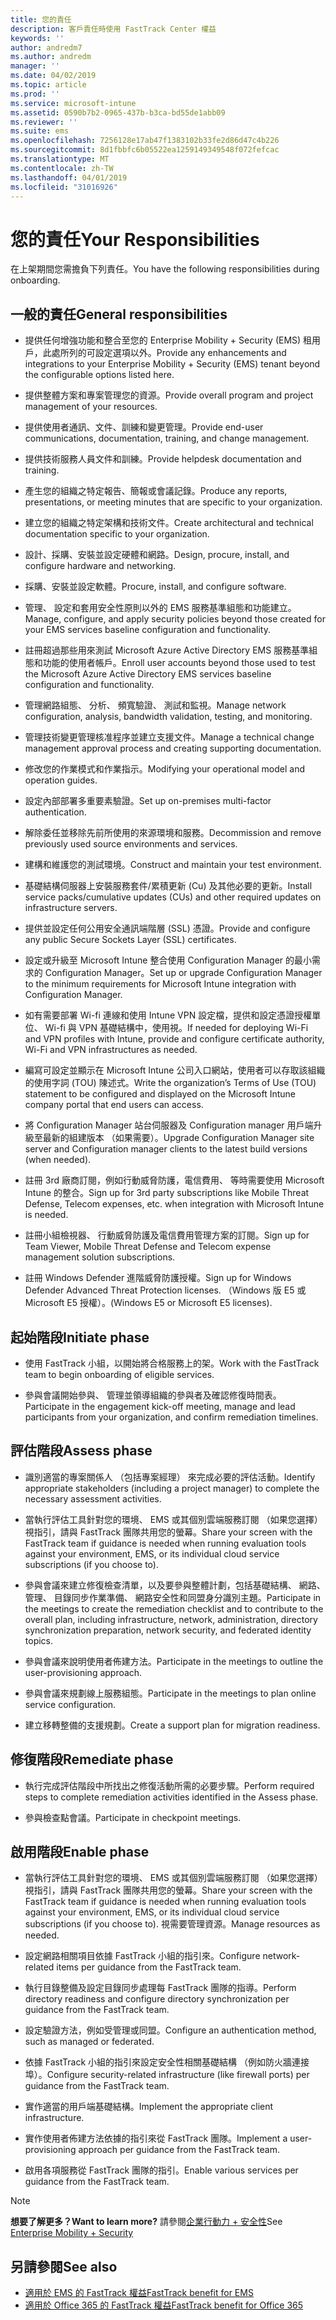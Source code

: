 ```yaml
---
title: 您的責任
description: 客戶責任時使用 FastTrack Center 權益
keywords: ''
author: andredm7
ms.author: andredm
manager: ''
ms.date: 04/02/2019
ms.topic: article
ms.prod: ''
ms.service: microsoft-intune
ms.assetid: 0590b7b2-0965-437b-b3ca-bd55de1abb09
ms.reviewer: ''
ms.suite: ems
ms.openlocfilehash: 7256128e17ab47f1383102b33fe2d86d47c4b226
ms.sourcegitcommit: 8d1fbbfc6b05522ea1259149349548f072fefcac
ms.translationtype: MT
ms.contentlocale: zh-TW
ms.lasthandoff: 04/01/2019
ms.locfileid: "31016926"
---
```

# <a name="your-responsibilities"></a><span data-ttu-id="973a8-103">您的責任</span><span class="sxs-lookup"><span data-stu-id="973a8-103">Your Responsibilities</span></span>

<span data-ttu-id="973a8-104">在上架期間您需擔負下列責任。</span><span class="sxs-lookup"><span data-stu-id="973a8-104">You have the following responsibilities during onboarding.</span></span>

## <a name="general-responsibilities"></a><span data-ttu-id="973a8-105">一般的責任</span><span class="sxs-lookup"><span data-stu-id="973a8-105">General responsibilities</span></span>

-   <span data-ttu-id="973a8-106">提供任何增強功能和整合至您的 Enterprise Mobility + Security (EMS) 租用戶，此處所列的可設定選項以外。</span><span class="sxs-lookup"><span data-stu-id="973a8-106">Provide any enhancements and integrations to your Enterprise Mobility + Security (EMS) tenant beyond the configurable options listed here.</span></span>

-   <span data-ttu-id="973a8-107">提供整體方案和專案管理您的資源。</span><span class="sxs-lookup"><span data-stu-id="973a8-107">Provide overall program and project management of your resources.</span></span>

-   <span data-ttu-id="973a8-108">提供使用者通訊、文件、訓練和變更管理。</span><span class="sxs-lookup"><span data-stu-id="973a8-108">Provide end-user communications, documentation, training, and change management.</span></span>

-   <span data-ttu-id="973a8-109">提供技術服務人員文件和訓練。</span><span class="sxs-lookup"><span data-stu-id="973a8-109">Provide helpdesk documentation and training.</span></span>

-   <span data-ttu-id="973a8-110">產生您的組織之特定報告、簡報或會議記錄。</span><span class="sxs-lookup"><span data-stu-id="973a8-110">Produce any reports, presentations, or meeting minutes that are specific to your organization.</span></span>

-   <span data-ttu-id="973a8-111">建立您的組織之特定架構和技術文件。</span><span class="sxs-lookup"><span data-stu-id="973a8-111">Create architectural and technical documentation specific to your organization.</span></span>

-   <span data-ttu-id="973a8-112">設計、採購、安裝並設定硬體和網路。</span><span class="sxs-lookup"><span data-stu-id="973a8-112">Design, procure, install, and configure hardware and networking.</span></span>

-   <span data-ttu-id="973a8-113">採購、安裝並設定軟體。</span><span class="sxs-lookup"><span data-stu-id="973a8-113">Procure, install, and configure software.</span></span>

-   <span data-ttu-id="973a8-114">管理、 設定和套用安全性原則以外的 EMS 服務基準組態和功能建立。</span><span class="sxs-lookup"><span data-stu-id="973a8-114">Manage, configure, and apply security policies beyond those created for your EMS services baseline configuration and functionality.</span></span>

-   <span data-ttu-id="973a8-115">註冊超過那些用來測試 Microsoft Azure Active Directory EMS 服務基準組態和功能的使用者帳戶。</span><span class="sxs-lookup"><span data-stu-id="973a8-115">Enroll user accounts beyond those used to test the Microsoft Azure Active Directory EMS services baseline configuration and functionality.</span></span>

-   <span data-ttu-id="973a8-116">管理網路組態、 分析、 頻寬驗證、 測試和監視。</span><span class="sxs-lookup"><span data-stu-id="973a8-116">Manage network configuration, analysis, bandwidth validation, testing, and monitoring.</span></span>

-   <span data-ttu-id="973a8-117">管理技術變更管理核准程序並建立支援文件。</span><span class="sxs-lookup"><span data-stu-id="973a8-117">Manage a technical change management approval process and creating supporting documentation.</span></span>

-   <span data-ttu-id="973a8-118">修改您的作業模式和作業指示。</span><span class="sxs-lookup"><span data-stu-id="973a8-118">Modifying your operational model and operation guides.</span></span>

-   <span data-ttu-id="973a8-119">設定內部部署多重要素驗證。</span><span class="sxs-lookup"><span data-stu-id="973a8-119">Set up on-premises multi-factor authentication.</span></span>

-   <span data-ttu-id="973a8-120">解除委任並移除先前所使用的來源環境和服務。</span><span class="sxs-lookup"><span data-stu-id="973a8-120">Decommission and remove previously used source environments and services.</span></span>

-   <span data-ttu-id="973a8-121">建構和維護您的測試環境。</span><span class="sxs-lookup"><span data-stu-id="973a8-121">Construct and maintain your test environment.</span></span>

-   <span data-ttu-id="973a8-122">基礎結構伺服器上安裝服務套件/累積更新 (Cu) 及其他必要的更新。</span><span class="sxs-lookup"><span data-stu-id="973a8-122">Install service packs/cumulative updates (CUs) and other required updates on infrastructure servers.</span></span>

-   <span data-ttu-id="973a8-123">提供並設定任何公用安全通訊端階層 (SSL) 憑證。</span><span class="sxs-lookup"><span data-stu-id="973a8-123">Provide and configure any public Secure Sockets Layer (SSL) certificates.</span></span>

-   <span data-ttu-id="973a8-124">設定或升級至 Microsoft Intune 整合使用 Configuration Manager 的最小需求的 Configuration Manager。</span><span class="sxs-lookup"><span data-stu-id="973a8-124">Set up or upgrade Configuration Manager to the minimum requirements for Microsoft Intune integration with Configuration Manager.</span></span>

-   <span data-ttu-id="973a8-125">如有需要部署 Wi-fi 連線和使用 Intune VPN 設定檔，提供和設定憑證授權單位、 Wi-fi 與 VPN 基礎結構中，使用視。</span><span class="sxs-lookup"><span data-stu-id="973a8-125">If needed for deploying Wi-Fi and VPN profiles with Intune, provide and configure certificate authority, Wi-Fi and VPN infrastructures as needed.</span></span>

-   <span data-ttu-id="973a8-126">編寫可設定並顯示在 Microsoft Intune 公司入口網站，使用者可以存取該組織的使用字詞 (TOU) 陳述式。</span><span class="sxs-lookup"><span data-stu-id="973a8-126">Write the organization’s Terms of Use (TOU) statement to be configured and displayed on the Microsoft Intune company portal that end users can access.</span></span>

-   <span data-ttu-id="973a8-127">將 Configuration Manager 站台伺服器及 Configuration manager 用戶端升級至最新的組建版本 （如果需要）。</span><span class="sxs-lookup"><span data-stu-id="973a8-127">Upgrade Configuration Manager site server and Configuration manager clients to the latest build versions (when needed).</span></span>

-   <span data-ttu-id="973a8-128">註冊 3rd 廠商訂閱，例如行動威脅防護，電信費用、 等時需要使用 Microsoft Intune 的整合。</span><span class="sxs-lookup"><span data-stu-id="973a8-128">Sign up for 3rd party subscriptions like Mobile Threat Defense, Telecom expenses, etc. when integration with Microsoft Intune is needed.</span></span>

-   <span data-ttu-id="973a8-129">註冊小組檢視器、 行動威脅防護及電信費用管理方案的訂閱。</span><span class="sxs-lookup"><span data-stu-id="973a8-129">Sign up for Team Viewer, Mobile Threat Defense and Telecom expense management solution subscriptions.</span></span>

-   <span data-ttu-id="973a8-130">註冊 Windows Defender 進階威脅防護授權。</span><span class="sxs-lookup"><span data-stu-id="973a8-130">Sign up for Windows Defender Advanced Threat Protection licenses.</span></span> <span data-ttu-id="973a8-131">（Windows 版 E5 或 Microsoft E5 授權）。</span><span class="sxs-lookup"><span data-stu-id="973a8-131">(Windows E5 or Microsoft E5 licenses).</span></span>

## <a name="initiate-phase"></a><span data-ttu-id="973a8-132">起始階段</span><span class="sxs-lookup"><span data-stu-id="973a8-132">Initiate phase</span></span>

-   <span data-ttu-id="973a8-133">使用 FastTrack 小組，以開始將合格服務上的架。</span><span class="sxs-lookup"><span data-stu-id="973a8-133">Work with the FastTrack team to begin onboarding of eligible services.</span></span>

-   <span data-ttu-id="973a8-134">參與會議開始參與、 管理並領導組織的參與者及確認修復時間表。</span><span class="sxs-lookup"><span data-stu-id="973a8-134">Participate in the engagement kick-off meeting, manage and lead participants from your organization, and confirm remediation timelines.</span></span>

## <a name="assess-phase"></a><span data-ttu-id="973a8-135">評估階段</span><span class="sxs-lookup"><span data-stu-id="973a8-135">Assess phase</span></span>

-   <span data-ttu-id="973a8-136">識別適當的專案關係人 （包括專案經理） 來完成必要的評估活動。</span><span class="sxs-lookup"><span data-stu-id="973a8-136">Identify appropriate stakeholders (including a project manager) to complete the necessary assessment activities.</span></span>

-   <span data-ttu-id="973a8-137">當執行評估工具針對您的環境、 EMS 或其個別雲端服務訂閱 （如果您選擇） 視指引，請與 FastTrack 團隊共用您的螢幕。</span><span class="sxs-lookup"><span data-stu-id="973a8-137">Share your screen with the FastTrack team if guidance is needed when running evaluation tools against your environment, EMS, or its individual cloud service subscriptions (if you choose to).</span></span>

-   <span data-ttu-id="973a8-138">參與會議來建立修復檢查清單，以及要參與整體計劃，包括基礎結構、 網路、 管理、 目錄同步作業準備、 網路安全性和同盟身分識別主題。</span><span class="sxs-lookup"><span data-stu-id="973a8-138">Participate in the meetings to create the remediation checklist and to contribute to the overall plan, including infrastructure, network, administration, directory synchronization preparation, network security, and federated identity topics.</span></span>

-   <span data-ttu-id="973a8-139">參與會議來說明使用者佈建方法。</span><span class="sxs-lookup"><span data-stu-id="973a8-139">Participate in the meetings to outline the user-provisioning approach.</span></span>

-   <span data-ttu-id="973a8-140">參與會議來規劃線上服務組態。</span><span class="sxs-lookup"><span data-stu-id="973a8-140">Participate in the meetings to plan online service configuration.</span></span>

-   <span data-ttu-id="973a8-141">建立移轉整備的支援規劃。</span><span class="sxs-lookup"><span data-stu-id="973a8-141">Create a support plan for migration readiness.</span></span>

## <a name="remediate-phase"></a><span data-ttu-id="973a8-142">修復階段</span><span class="sxs-lookup"><span data-stu-id="973a8-142">Remediate phase</span></span>

-   <span data-ttu-id="973a8-143">執行完成評估階段中所找出之修復活動所需的必要步驟。</span><span class="sxs-lookup"><span data-stu-id="973a8-143">Perform required steps to complete remediation activities identified in the Assess phase.</span></span>

-   <span data-ttu-id="973a8-144">參與檢查點會議。</span><span class="sxs-lookup"><span data-stu-id="973a8-144">Participate in checkpoint meetings.</span></span>

## <a name="enable-phase"></a><span data-ttu-id="973a8-145">啟用階段</span><span class="sxs-lookup"><span data-stu-id="973a8-145">Enable phase</span></span>

-   <span data-ttu-id="973a8-146">當執行評估工具針對您的環境、 EMS 或其個別雲端服務訂閱 （如果您選擇） 視指引，請與 FastTrack 團隊共用您的螢幕。</span><span class="sxs-lookup"><span data-stu-id="973a8-146">Share your screen with the FastTrack team if guidance is needed when running evaluation tools against your environment, EMS, or its individual cloud service subscriptions (if you choose to).</span></span> <span data-ttu-id="973a8-147">視需要管理資源。</span><span class="sxs-lookup"><span data-stu-id="973a8-147">Manage resources as needed.</span></span>

-   <span data-ttu-id="973a8-148">設定網路相關項目依據 FastTrack 小組的指引來。</span><span class="sxs-lookup"><span data-stu-id="973a8-148">Configure network-related items per guidance from the FastTrack team.</span></span>

-   <span data-ttu-id="973a8-149">執行目錄整備及設定目錄同步處理每 FastTrack 團隊的指導。</span><span class="sxs-lookup"><span data-stu-id="973a8-149">Perform directory readiness and configure directory synchronization per guidance from the FastTrack team.</span></span>

-   <span data-ttu-id="973a8-150">設定驗證方法，例如受管理或同盟。</span><span class="sxs-lookup"><span data-stu-id="973a8-150">Configure an authentication method, such as managed or federated.</span></span> 

-   <span data-ttu-id="973a8-151">依據 FastTrack 小組的指引來設定安全性相關基礎結構 （例如防火牆連接埠）。</span><span class="sxs-lookup"><span data-stu-id="973a8-151">Configure security-related infrastructure (like firewall ports) per guidance from the FastTrack team.</span></span>

-   <span data-ttu-id="973a8-152">實作適當的用戶端基礎結構。</span><span class="sxs-lookup"><span data-stu-id="973a8-152">Implement the appropriate client infrastructure.</span></span>

-   <span data-ttu-id="973a8-153">實作使用者佈建方法依據的指引來從 FastTrack 團隊。</span><span class="sxs-lookup"><span data-stu-id="973a8-153">Implement a user-provisioning approach per guidance from the FastTrack team.</span></span>

-   <span data-ttu-id="973a8-154">啟用各項服務從 FastTrack 團隊的指引。</span><span class="sxs-lookup"><span data-stu-id="973a8-154">Enable various services per guidance from the FastTrack team.</span></span>

> [!NOTE]
> <span data-ttu-id="973a8-155">**想要了解更多？**</span><span class="sxs-lookup"><span data-stu-id="973a8-155">**Want to learn more?**</span></span> <span data-ttu-id="973a8-156">請參閱[企業行動力 + 安全性](https://www.microsoft.com/en-us/cloud-platform/enterprise-mobility)</span><span class="sxs-lookup"><span data-stu-id="973a8-156">See [Enterprise Mobility + Security](https://www.microsoft.com/en-us/cloud-platform/enterprise-mobility)</span></span>

## <a name="see-also"></a><span data-ttu-id="973a8-157">另請參閱</span><span class="sxs-lookup"><span data-stu-id="973a8-157">See also</span></span>

- [<span data-ttu-id="973a8-158">適用於 EMS 的 FastTrack 權益</span><span class="sxs-lookup"><span data-stu-id="973a8-158">FastTrack benefit for EMS</span></span>](EMS-fasttrack-benefit-for-EMS.md)
- [<span data-ttu-id="973a8-159">適用於 Office 365 的 FastTrack 權益</span><span class="sxs-lookup"><span data-stu-id="973a8-159">FastTrack benefit for Office 365</span></span>](O365-fasttrack-benefit-for-office-365.md)

